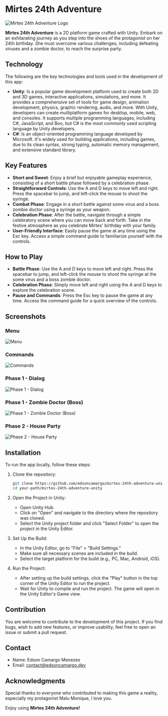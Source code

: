 # Mirtes 24th Adventure

![Mirtes 24th Adventure Logo](./Documentation/Logo.jpg)

**Mirtes 24th Adventure** is a 2D platform game crafted with Unity. Embark on an exhilarating journey as you step into the shoes of the protagonist on her 24th birthday. She must overcome various challenges, including defeating viruses and a zombie doctor, to reach the surprise party.

## Technology

The following are the key technologies and tools used in the development of this app:

- **Unity**: Is a popular game development platform used to create both 2D and 3D games, interactive applications, simulations, and more. It provides a comprehensive set of tools for game design, animation development, physics, graphic rendering, audio, and more. With Unity, developers can create multiplatform games for desktop, mobile, web, and consoles. It supports multiple programming languages, including C#, JavaScript, and Boo, but C# is the most commonly used scripting language by Unity developers.
- **C#**: Is an object-oriented programming language developed by Microsoft. It's widely used for building applications, including games, due to its clean syntax, strong typing, automatic memory management, and extensive standard library.

## Key Features

- **Short and Sweet**: Enjoy a brief but enjoyable gameplay experience, consisting of a short battle phase followed by a celebration phase.
- **Straightforward Controls**: Use the A and D keys to move left and right. Press the spacebar to jump, and left-click the mouse to shoot the syringe.
- **Combat Phase**: Engage in a short battle against some virus and a boss zombie doctor using a syringe as your weapon.
- **Celebration Phase**: After the battle, navigate through a simple celebratory scene where you can move back and forth. Take in the festive atmosphere as you celebrate Mirtes' birthday with your family.
- **User-Friendly Interface**: Easily pause the game at any time using the Esc key. Access a simple command guide to familiarize yourself with the controls.

## How to Play

- **Battle Phase**: Use the A and D keys to move left and right. Press the spacebar to jump, and left-click the mouse to shoot the syringe at the some virus and a boss zombie doctor.
- **Celebration Phase**: Simply move left and right using the A and D keys to explore the celebration scene.
- **Pause and Commands**: Press the Esc key to pause the game at any time. Access the command guide for a quick overview of the controls.

## Screenshots

### Menu

![Menu](./Documentation/Screenshots/1.png)

### Commands

![Commands](./Documentation/Screenshots/2.png)

### Phase 1 - Dialog

![Phase 1 - Dialog](./Documentation/Screenshots/3.png)

### Phase 1 - Zombie Doctor (Boss)

![Phase 1 - Zombie Doctor (Boss)](./Documentation/Screenshots/4.png)

### Phase 2 - House Party

![Phase 2 - House Party](./Documentation/Screenshots/5.png)

## Installation

To run the app locally, follow these steps:

1. Clone the repository:

   ```bash
   git clone https://github.com/edsoncamargo/mirtes-24th-adventure-unity
   cd your-path/mirtes-24th-adventure-unity
   ```

2. Open the Project in Unity:

   - Open Unity Hub.
   - Click on "Open" and navigate to the directory where the repository was cloned.
   - Select the Unity project folder and click "Select Folder" to open the project in the Unity Editor.

3. Set Up the Build:

   - In the Unity Editor, go to "File" > "Build Settings."
   - Make sure all necessary scenes are included in the build.
   - Select the target platform for the build (e.g., PC, Mac, Android, iOS).

4. Run the Project:
   - After setting up the build settings, click the "Play" button in the top corner of the Unity Editor to run the project.
   - Wait for Unity to compile and run the project. The game will open in the Unity Editor's Game view.

## Contribution

You are welcome to contribute to the development of this project. If you find bugs, wish to add new features, or improve usability, feel free to open an issue or submit a pull request.

## Contact

- Name: Edson Camargo Menezes
- Email: contact@edsoncamargo.dev

## Acknowledgments

Special thanks to everyone who contributed to making this game a reality, especially my protagonist Malu Monique, I love you.

Enjoy using **Mirtes 24th Adventure!**
